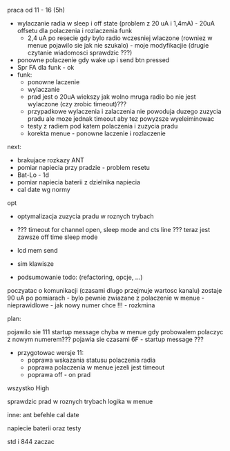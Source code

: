 praca od 11 - 16 (5h)
- wylaczanie radia w sleep i off state (problem z 20 uA i 1,4mA) - 20uA offsetu dla polaczenia i rozlaczenia funk
	- 2,4 uA po resecie gdy bylo radio wczesniej wlaczone (rowniez w menue pojawilo sie jak nie szukalo) - moje modyfikacjie (drugie czytanie wiadomosci sprawdzic ???)
- ponowne polaczenie gdy wake up i send btn pressed
- Spr FA dla funk - ok
- funk:
	- ponowne laczenie
	- wylaczanie
	- prad jest o 20uA wiekszy jak wolno mruga radio bo nie jest wylaczone (czy zrobic timeout)???
	- przypadkowe wylaczenia i zalaczenia nie powoduja duzego zuzycia pradu ale moze jednak timeout aby tez powyzsze wyeleiminowac
	- testy z radiem pod katem polaczenia i zuzycia pradu
	- korekta menue - ponowne laczenie i rozlaczenie

next:
- brakujace rozkazy ANT
- pomiar napiecia przy pradzie - problem resetu
- Bat-Lo - 1d
- pomiar napiecia baterii z dzielnika napiecia
- cal date wg normy

opt
- optymalizacja zuzycia pradu w roznych trybach
- ??? timeout for channel open, sleep mode and cts line ??? teraz jest zawsze off time sleep mode
- lcd mem send
- sim klawisze

- podsumowanie todo: (refactoring, opcje, ...)

poczyatac o komunikacji (czasami dlugo przejmuje wartosc kanalu)
zostaje 90 uA po pomiarach  - bylo pewnie zwiazane z 
polaczenie w menue - nieprawidlowe - jak nowy numer chce !!! - rozkmina

plan:



pojawilo sie 111 startup message chyba w menue gdy probowalem polaczyc z nowym numerem???
pojawia sie czasami 6F - startup message ???
- przygotowac wersje 11:
	- poprawa wskazania statusu polaczenia radia
	- poprawa polaczenia w menue jezeli jest timeout
	- poprawa off - on prad

wszystko High



sprawdzic prad w roznych trybach
logika w menue

inne:
ant befehle
cal date

napiecie baterii oraz testy


std i 844 zaczac

